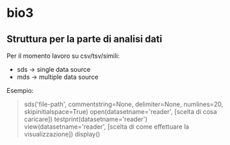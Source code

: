bio3
====
Struttura per la parte di analisi dati
--------------------------------------

Per il momento lavoro su csv/tsv/simili:

- sds -> single data source
- mds -> multiple data source

Esempio:

> sds('file-path', commentstring=None, delimiter=None, numlines=20, skipinitialspace=True)
> open(datasetname='reader', [scelta di cosa caricare])
> testprint(datasetname='reader')
> view(datasetname='reader', [scelta di come effettuare la visualizzazione])
> display()
